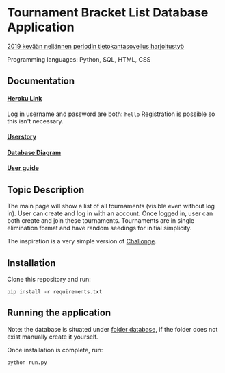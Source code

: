 # Tournament Bracket List Database Application

[2019 kevään neljännen periodin tietokantasovellus harjoitustyö](https://materiaalit.github.io/tsoha-19/)

Programming languages: Python, SQL, HTML, CSS

## Documentation

#### [Heroku Link](https://wenlei-dai-rankkauslista-tsoha.herokuapp.com/)

Log in username and password are both: `hello` Registration is possible so this isn't necessary. 

#### [Userstory](https://github.com/rescawen/Wenlei-Dai-Rankkauslista-Tsoha/blob/master/documentation/userstory.md)
#### [Database Diagram](https://github.com/rescawen/Wenlei-Dai-Rankkauslista-Tsoha/blob/master/documentation/TsohaWenleiDaiTietokantaKaavio.pdf)
#### [User guide](https://github.com/rescawen/Wenlei-Dai-Rankkauslista-Tsoha/blob/master/documentation/userguide.md)

## Topic Description

The main page will show a list of all tournaments (visible even without log in). User can create and log in with an account. Once logged in, user can both create and join these tournaments. Tournaments are in single elimination format and have random seedings for initial simplicity. 

The inspiration is a very simple version of [Challonge](https://challonge.com/).

## Installation

Clone this repository and run:

`pip install -r requirements.txt`

## Running the application

Note: the database is situated under [folder database](https://github.com/rescawen/Wenlei-Dai-Rankkauslista-Tsoha/blob/master/application/__init__.py#L11), if the folder does not exist manually create it yourself.

Once installation is complete, run: 

`python run.py`
